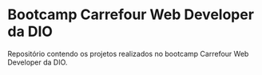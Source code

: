 # Bootcamp Carrefour Web Developer da DIO
Repositório contendo os projetos realizados no bootcamp Carrefour Web Developer da DIO.
